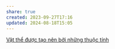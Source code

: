 ```yaml
---
share: true
created: 2023-09-27T17:16
updated: 2024-08-18T15:05
---
```


[Vật thể được tạo nên bởi những thuộc tính](./V%E1%BA%ADt%20th%E1%BB%83%20%C4%91%C6%B0%E1%BB%A3c%20t%E1%BA%A1o%20n%C3%AAn%20b%E1%BB%9Fi%20nh%E1%BB%AFng%20thu%E1%BB%99c%20t%C3%ADnh.md)
